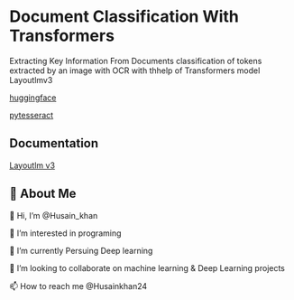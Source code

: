 
# Document Classification With Transformers
Extracting Key Information From Documents
classification of tokens extracted by an image with OCR with thhelp of Transformers model Layoutlmv3



[huggingface](https://huggingface.co/transformers/v3.3.1/model_doc/layoutlm.html#layoutlm)


[pytesseract](https://pypi.org/project/pytesseract/)
## Documentation

[Layoutlm v3](https://huggingface.co/docs/transformers/model_doc/layoutlmv3)
## 🚀 About Me

👋 Hi, I’m @Husain_khan

👀 I’m interested in programing

🌱 I’m currently Persuing Deep learning

💞️ I’m looking to collaborate on machine learning & 
Deep Learning projects

📫 How to reach me @Husainkhan24
